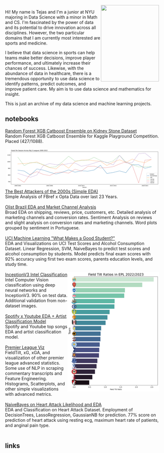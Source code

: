<img align = 'right' src="tejphoto.png" height = 250 width = 190>

Hi! My name is Tejas and I'm a junior at NYU majoring in Data Science with a minor in Math and CS. I'm fascinated by the power of data and its potential to drive innovation across all disciplines. However, the two particular domains that I am currently most interested are sports and medicine.

I believe that data science in sports can help teams make better decisions, improve player performance, and ultimately increase their chances of success. 
Likewise, with the abundance of data in healthcare, there is a tremendous opportunity to use data science to identify patterns, predict outcomes, and improve patient care. My aim is to use data science and mathematics for insight. 

This is just an archive of my data science and machine learning projects. 


## notebooks
[Random Forest XGB Catboost Ensemble on Kidney Stone Dataset](https://github.com/s1imreaper/vault/blob/main/random-forest-xgb-catboost-ensemble-t40.ipynb)<br> Random Forest XGB Catboost Ensemble for Kaggle Playground Competition. Placed (427/1088). <br><br>
<img align = 'right' src="swag1.png" height = 130 width = 500>
[The Best Attackers of the 2000s (Simple EDA)](https://github.com/s1imreaper/vault/blob/main/the-best-attackers-of-the-2000s%20(1).ipynb)<br>
Simple Analysis of FBref x Opta Data over last 23 Years. <br><br>
[Olist Brazil EDA and Market Channel Analysis](https://github.com/s1imreaper/datasci/blob/019930029e0016651032afbd8cdbefb7d28005ce/eda-and-rough-sentiment-analysis.ipynb) <br> 
Broad EDA on shipping, reviews, price, customers, etc. Detailed analysis of marketing channels and conversion rates. Sentiment Analysis on reviews and slight analysis on conversion rates and marketing channels. Word plots grouped by sentiment in Portuguese. <br><br>
[UCI Machine Learning "What Makes a Good Student?"](https://github.com/s1imreaper/datasci/blob/777d4177366e874329acf19a55adeb957ade3661/what-makes-a-good-student-eda.ipynb) <br> 
EDA and Visualizations on UCI Test Scores and Alcohol Consumption Dataset. 
Linear Regression, SVM, NaiveBayes to predict test scores and alcohol consumption by students. Model predicts final exam scores with 92% accuracy using first two exam scores, parents education levels, and study time. <br> <br>
<img align = 'right' src="fieldtilt.png" height = 391 width = 300>
[InceptionV3 Intel Classification](https://github.com/s1imreaper/datasci/blob/c7a8b4877c8df4d172f138475404dd3c221c54c8/inceptionv3-88-classification.ipynb)<br> 
Intel Computer Vision classification using deep neural networks and InceptionV3. 90% on test data. Additional validation from non-dataset images. <br><br>
[Spotify x Youtube EDA + Artist Classification Model](https://github.com/s1imreaper/datasci/blob/b48786d8e94dc1d183cd074eb5a63549f305f55c/spotify-yt-top-songs-eda-artist-classification.ipynb)<br>
Spotify and Youtube top songs EDA and artist classification model. <br><br>
[Premier League Viz](https://github.com/s1imreaper/datasci/blob/b48786d8e94dc1d183cd074eb5a63549f305f55c/premier-league-visualizations%20(1).ipynb)<br>
FieldTilt, xG, xGA, and visualization of other premier league advanced statistics. Some use of NLP in scraping commentary transcripts and Feature Engineering. Histograms, Scatterplots, and other simple visualizations with advanced metrics. <br> <br>
[NaiveBayes on Heart Attack Likelihood and EDA](https://github.com/s1imreaper/datasci/blob/b48786d8e94dc1d183cd074eb5a63549f305f55c/simple-eda-on-heartattack-dataset.ipynb)<br>
EDA and Classification on Heart Attack Dataset. 
Employment of DecisionTrees, LassoRegression, GaussianNB for prediction. 77% score on prediction of heart attack using resting ecg, maximum heart rate of patients, and anginal pain type. <br> <br>

## links
<a href = 'tab.html'></a>
